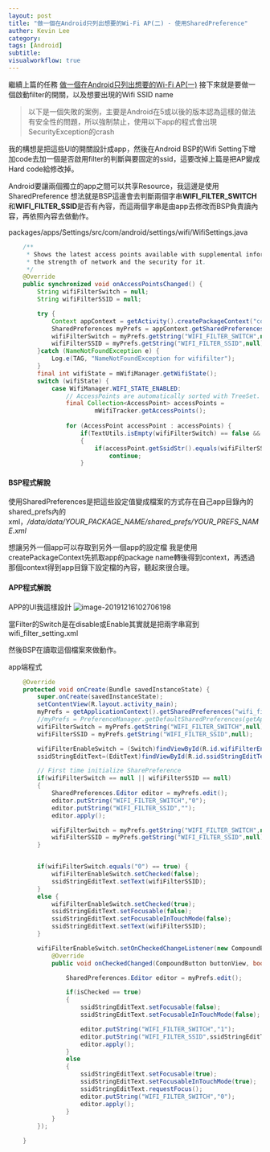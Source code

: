 ```yaml
---
layout: post
title: "做一個在Android只列出想要的Wi-Fi AP(二) - 使用SharedPreference"
auther: Kevin Lee
category: 
tags: [Android]
subtitle: 
visualworkflow: true
---
```


繼續上篇的任務
[做一個在Android只列出想要的Wi-Fi AP(一)](/2019/12/05/android-bsp-wi-fi-modify)
接下來就是要做一個啟動filter的開關，以及想要出現的Wifi SSID name

> 以下是一個失敗的案例，主要是Android在5或以後的版本認為這樣的做法有安全性的問題，所以強制禁止，使用以下app的程式會出現SecurityException的crash

我的構想是把這些UI的開關設計成app，然後在Android BSP的Wifi Setting下增加code去加一個是否啟用filter的判斷與要固定的ssid，這要改掉上篇是把AP變成Hard code給修改掉。

Android要讓兩個獨立的app之間可以共享Resource，我這邊是使用SharedPreference
想法就是BSP這邊會去判斷兩個字串**WIFI_FILTER_SWITCH**和**WIFI_FILTER_SSID**是否有內容，而這兩個字串是由app去修改而BSP負責讀內容，再依照內容去做動作。

packages/apps/Settings/src/com/android/settings/wifi/WifiSettings.java

```java
    /**
     * Shows the latest access points available with supplemental information like
     * the strength of network and the security for it.
     */
    @Override
    public synchronized void onAccessPointsChanged() {
        String wifiFilterSwitch = null;
        String wifiFilterSSID = null;

        try {
        	Context appContext = getActivity().createPackageContext("com.protech.os.wififilter",getActivity().CONTEXT_INCLUDE_CODE|getActivity().CONTEXT_IGNORE_SECURITY);
        	SharedPreferences myPrefs = appContext.getSharedPreferences("wifi_filter_setting",0);
            wifiFilterSwitch = myPrefs.getString("WIFI_FILTER_SWITCH",null);
            wifiFilterSSID = myPrefs.getString("WIFI_FILTER_SSID",null);
        }catch (NameNotFoundException e) {
        	Log.e(TAG, "NameNotFoundException for wififilter");
        }
        final int wifiState = mWifiManager.getWifiState();
        switch (wifiState) {
            case WifiManager.WIFI_STATE_ENABLED:
                // AccessPoints are automatically sorted with TreeSet.
                final Collection<AccessPoint> accessPoints =
                        mWifiTracker.getAccessPoints();
            
                for (AccessPoint accessPoint : accessPoints) {
                	if(TextUtils.isEmpty(wifiFilterSwitch) == false && TextUtils.isEmpty(wifiFilterSSID) == false && wifiFilterSwitch.equals("1") == true)
                	{
                		if(accessPoint.getSsidStr().equals(wifiFilterSSID) == false)
                			continue;
                	}
```

#### BSP程式解說

使用SharedPreferences是把這些設定值變成檔案的方式存在自己app目錄內的shared_prefs內的xml，*/data/data/YOUR_PACKAGE_NAME/shared_prefs/YOUR_PREFS_NAME.xml*

想讓另外一個app可以存取到另外一個app的設定檔
我是使用createPackageContext先抓取app的package name轉後得到context，再透過那個context得到app目錄下設定檔的內容，聽起來很合理。

#### APP程式解說

APP的UI我這樣設計
![image-20191216102706198]({{site.baseurl}}/img/image-20191216102706198.png)

當Filter的Switch是在disable或Enable其實就是把兩字串寫到wifi_filter_setting.xml

然後BSP在讀取這個檔案來做動作。

app端程式

```java
    @Override
    protected void onCreate(Bundle savedInstanceState) {
        super.onCreate(savedInstanceState);
        setContentView(R.layout.activity_main);
        myPrefs = getApplicationContext().getSharedPreferences("wifi_filter_setting" , getApplicationContext().MODE_WORLD_READABLE);
        //myPrefs = PreferenceManager.getDefaultSharedPreferences(getApplicationContext());
        wifiFilterSwitch = myPrefs.getString("WIFI_FILTER_SWITCH",null);
        wifiFilterSSID = myPrefs.getString("WIFI_FILTER_SSID",null);

        wifiFilterEnableSwitch = (Switch)findViewById(R.id.wifiFilterEnableSwitch);
        ssidStringEditText=(EditText)findViewById(R.id.ssidStringEditText);

        // First time initialize SharePreference
        if(wifiFilterSwitch == null || wifiFilterSSID == null)
        {
            SharedPreferences.Editor editor = myPrefs.edit();
            editor.putString("WIFI_FILTER_SWITCH","0");
            editor.putString("WIFI_FILTER_SSID","");
            editor.apply();

            wifiFilterSwitch = myPrefs.getString("WIFI_FILTER_SWITCH",null);
            wifiFilterSSID = myPrefs.getString("WIFI_FILTER_SSID",null);
        }


        if(wifiFilterSwitch.equals("0") == true) {
            wifiFilterEnableSwitch.setChecked(false);
            ssidStringEditText.setText(wifiFilterSSID);
        }
        else {
            wifiFilterEnableSwitch.setChecked(true);
            ssidStringEditText.setFocusable(false);
            ssidStringEditText.setFocusableInTouchMode(false);
            ssidStringEditText.setText(wifiFilterSSID);
        }

        wifiFilterEnableSwitch.setOnCheckedChangeListener(new CompoundButton.OnCheckedChangeListener() {
            @Override
            public void onCheckedChanged(CompoundButton buttonView, boolean isChecked) {

                SharedPreferences.Editor editor = myPrefs.edit();

                if(isChecked == true)
                {
                    ssidStringEditText.setFocusable(false);
                    ssidStringEditText.setFocusableInTouchMode(false);

                    editor.putString("WIFI_FILTER_SWITCH","1");
                    editor.putString("WIFI_FILTER_SSID",ssidStringEditText.getText().toString());
                    editor.apply();
                }
                else
                {
                    ssidStringEditText.setFocusable(true);
                    ssidStringEditText.setFocusableInTouchMode(true);
                    ssidStringEditText.requestFocus();
                    editor.putString("WIFI_FILTER_SWITCH","0");
                    editor.apply();
                }
            }
        });

    }
```

